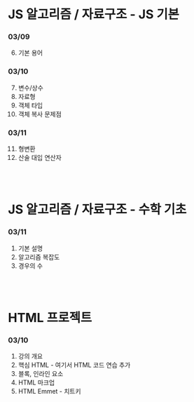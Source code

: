 # JS 알고리즘 / 자료구조 - JS 기본 

### 03/09 
  6. 기본 용어

### 03/10 
  7. 변수/상수 
  8. 자료형 
  9. 객체 타입
  10. 객체 복사 문제점
  
### 03/11  
  11. 형변환
  12. 산술 대입 연산자


<br>
<br>

# JS 알고리즘 / 자료구조 - 수학 기초

### 03/11
  1. 기본 설명
  2. 알고리즘 복잡도
  3. 경우의 수 


<br>
<br>

# HTML 프로젝트

### 03/10
  1. 강의 개요
  2. 핵심 HTML - 여기서 HTML 코드 연습 추가
  3. 블록, 인라인 요소
  4. HTML 마크업
  5. HTML Emmet - 치트키
